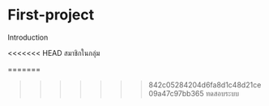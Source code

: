 # First-project
Introduction

<<<<<<< HEAD
สมาชิกในกลุ่ม



=======
>>>>>>> 842c05284204d6fa8d1c48d21ce09a47c97bb365
ทดสอบระบบ
